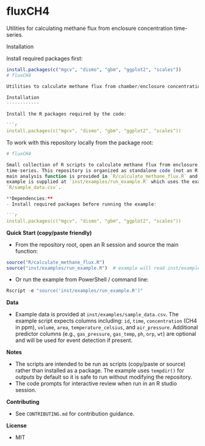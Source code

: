 # fluxCH4

Utilities for calculating methane flux from enclosure concentration time-series.

Installation

Install required packages first:

```r
install.packages(c("mgcv", "dismo", "gbm", "ggplot2", "scales"))
# fluxCH4

Utilities to calculate methane flux from chamber/enclosure concentration time-series. The main exported function is `calculate_methane_flux()` which detects ebullition events, fits smooth models, and returns per-sequence flux estimates.

Installation
------------

Install the R packages required by the code:

```r
install.packages(c("mgcv", "dismo", "gbm", "ggplot2", "scales"))
```

To work with this repository locally from the package root:

```r
# fluxCH4

Small collection of R scripts to calculate methane flux from enclosure concentration
time-series. This repository is organized as standalone code (not an R package). The
main analysis function is provided in `R/calculate_methane_flux.R` and a runnable
example is supplied at `inst/examples/run_example.R` which uses the example data in
`R/sample_data.csv`.

**Dependencies:**
- Install required packages before running the example:

```r
install.packages(c("mgcv", "dismo", "gbm", "ggplot2", "scales"))
```

**Quick Start (copy/paste friendly)**
- From the repository root, open an R session and source the main function:

```r
source("R/calculate_methane_flux.R")
source("inst/examples/run_example.R")  # example will read inst/examples/sample_data.csv
```

- Or run the example from PowerShell / command line:

```powershell
Rscript -e "source('inst/examples/run_example.R')"
```

**Data**
- Example data is provided at `inst/examples/sample_data.csv`. The example script
	expects columns including: `id`, `time`, `concentration` (CH4 in ppm), `volume`,
	`area`, `temperature_celsius`, and `air_pressure`. Additional predictor columns
	(e.g., `gas_pressure`, `gas_temp`, `ph`, `orp`, `wt`) are optional and will be
	used for event detection if present.

**Notes**
- The scripts are intended to be run as scripts (copy/paste or source) rather than
	installed as a package. The example uses `tempdir()` for outputs by default so it
	is safe to run without modifying the repository.
- The code prompts for interactive review when run in an R studio session.

**Contributing**
- See `CONTRIBUTING.md` for contribution guidance.

**License**
- MIT
